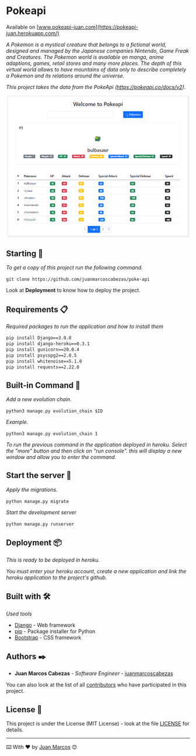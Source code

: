 # Pokeapi

Available on [www.pokeapi-juan.com](https://pokeapi-juan.herokuapp.com/)

_A Pokemon is a mystical creature that belongs to a fictional world, designed
and managed by the Japanese companies Nintendo, Game Freak and
Creatures. The Pokemon world is available on manga, anime adaptions, games,
retail stores and many more places.
The depth of this virtual world allows to have mountains of data only to describe
completely a Pokemon and its relations around the universe._

_This project takes the data from the PokeApi (https://pokeapi.co/docs/v2)._

<p align="center">
  <img src="https://raw.githubusercontent.com/juanmarcoscabezas/poke-api/main/doc-images/pokeapi.png" alt="Sublime's custom image" style="max-width: 500px"/>
</p>


## Starting 🚀

_To get a copy of this project run the following command._

`
git clone https://github.com/juanmarcoscabezas/poke-api
`

Look at **Deployment** to know how to deploy the project.

## Requirements 📋

_Required packages to run the application and how to install them_

```
pip install Django==3.0.8
pip install django-heroku==0.3.1
pip install gunicorn==20.0.4
pip install psycopg2==2.8.5
pip install whitenoise==5.1.0
pip install requests==2.22.0
```

## Built-in Command 🤖

_Add a new evolution chain._

`
python3 manage.py evolution_chain $ID
`

_Example._

`
python3 manage.py evolution_chain 1
`

_To run the previous command in the application deployed in heroku.
Select the "more" button and then click on "run console". this will display a new window and allow you to enter the command._


## Start the server 🔧

_Apply the migrations._

`
python manage.py migrate
`

_Start the development server_

`
python manage.py runserver
`

## Deployment 📦

_This is ready to be deployed in heroku._

_You must enter your heroku account, create a new application and link the heroku application to the project's github._

## Built with 🛠️

_Used tools_

* [Django](https://www.djangoproject.com/) - Web framework
* [pip](https://pypi.org/project/pip/) - Package installer for Python
* [Bootstrap](https://getbootstrap.com/) - CSS framework

## Authors ✒️

* **Juan Marcos Cabezas** - *Software Engineer* - [juanmarcoscabezas](https://github.com/juanmarcoscabezas)


You can also look at the list of all [contributors](https://github.com/juanmarcoscabezas/poke-api/AUTHORS) who have participated in this project.

## License 📄

This project is under the License (MIT License) - look at the file [LICENSE](LICENSE) for details.


---
⌨️ With ❤️ by [Juan Marcos](https://github.com/juanmarcoscabezas) 😊
